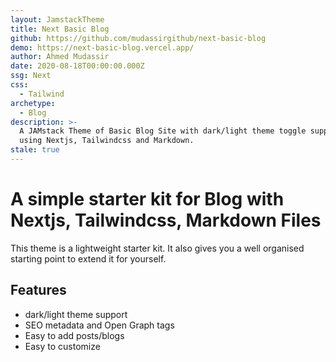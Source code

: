 ```yaml
---
layout: JamstackTheme
title: Next Basic Blog
github: https://github.com/mudassirgithub/next-basic-blog
demo: https://next-basic-blog.vercel.app/
author: Ahmed Mudassir
date: 2020-08-18T00:00:00.000Z
ssg: Next
css:
  - Tailwind
archetype:
  - Blog
description: >-
  A JAMstack Theme of Basic Blog Site with dark/light theme toggle support built
  using Nextjs, Tailwindcss and Markdown.
stale: true
---
```


# A simple starter kit for Blog with Nextjs, Tailwindcss, Markdown Files

This theme is a lightweight starter kit. It also gives you a well organised starting point to extend it for yourself.

## Features

- dark/light theme support
- SEO metadata and Open Graph tags
- Easy to add posts/blogs
- Easy to customize
